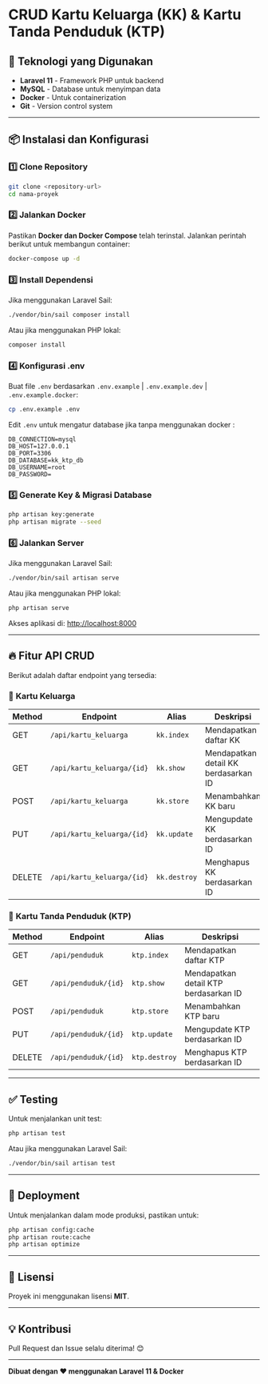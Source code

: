 # CRUD Kartu Keluarga (KK) & Kartu Tanda Penduduk (KTP)

## 📌 Teknologi yang Digunakan
- **Laravel 11** - Framework PHP untuk backend
- **MySQL** - Database untuk menyimpan data
- **Docker** - Untuk containerization
- **Git** - Version control system

---

## 📦 Instalasi dan Konfigurasi

### 1️⃣ **Clone Repository**
```sh
git clone <repository-url>
cd nama-proyek
```

### 2️⃣ **Jalankan Docker**
Pastikan **Docker dan Docker Compose** telah terinstal. Jalankan perintah berikut untuk membangun container:
```sh
docker-compose up -d
```

### 3️⃣ **Install Dependensi**
Jika menggunakan Laravel Sail:
```sh
./vendor/bin/sail composer install
```
Atau jika menggunakan PHP lokal:
```sh
composer install
```

### 4️⃣ **Konfigurasi .env**
Buat file `.env` berdasarkan `.env.example` | `.env.example.dev` | `.env.example.docker`:
```sh
cp .env.example .env
```
Edit `.env` untuk mengatur database jika tanpa menggunakan docker :
```
DB_CONNECTION=mysql
DB_HOST=127.0.0.1
DB_PORT=3306
DB_DATABASE=kk_ktp_db
DB_USERNAME=root
DB_PASSWORD=
```

### 5️⃣ **Generate Key & Migrasi Database**
```sh
php artisan key:generate
php artisan migrate --seed
```

### 6️⃣ **Jalankan Server**
Jika menggunakan Laravel Sail:
```sh
./vendor/bin/sail artisan serve
```
Atau jika menggunakan PHP lokal:
```sh
php artisan serve
```
Akses aplikasi di: [http://localhost:8000](http://localhost:8000)

---

## 🔥 Fitur API CRUD
Berikut adalah daftar endpoint yang tersedia:

### 📌 **Kartu Keluarga**
| Method | Endpoint | Alias | Deskripsi |
|--------|----------|--------|------------|
| GET | `/api/kartu_keluarga` | `kk.index` | Mendapatkan daftar KK |
| GET | `/api/kartu_keluarga/{id}` | `kk.show` | Mendapatkan detail KK berdasarkan ID |
| POST | `/api/kartu_keluarga` | `kk.store` | Menambahkan KK baru |
| PUT | `/api/kartu_keluarga/{id}` | `kk.update` | Mengupdate KK berdasarkan ID |
| DELETE | `/api/kartu_keluarga/{id}` | `kk.destroy` | Menghapus KK berdasarkan ID |

### 📌 **Kartu Tanda Penduduk (KTP)**
| Method | Endpoint | Alias | Deskripsi |
|--------|----------|--------|------------|
| GET | `/api/penduduk` | `ktp.index` | Mendapatkan daftar KTP |
| GET | `/api/penduduk/{id}` | `ktp.show` | Mendapatkan detail KTP berdasarkan ID |
| POST | `/api/penduduk` | `ktp.store` | Menambahkan KTP baru |
| PUT | `/api/penduduk/{id}` | `ktp.update` | Mengupdate KTP berdasarkan ID |
| DELETE | `/api/penduduk/{id}` | `ktp.destroy` | Menghapus KTP berdasarkan ID |

---

## ✅ Testing
Untuk menjalankan unit test:
```sh
php artisan test
```
Atau jika menggunakan Laravel Sail:
```sh
./vendor/bin/sail artisan test
```

---

## 🚀 Deployment
Untuk menjalankan dalam mode produksi, pastikan untuk:
```sh
php artisan config:cache
php artisan route:cache
php artisan optimize
```

---

## 📜 Lisensi
Proyek ini menggunakan lisensi **MIT**.

---

## 💡 Kontribusi
Pull Request dan Issue selalu diterima! 😊

---

**Dibuat dengan ❤️ menggunakan Laravel 11 & Docker**


